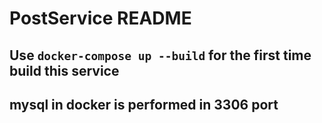 # PostService README

## Use `docker-compose up --build` for the first time build this service
## mysql in docker is performed in 3306 port